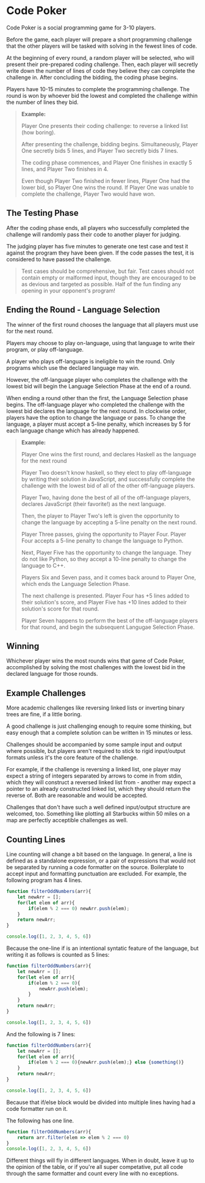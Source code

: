 # Code Poker

Code Poker is a social programming game for 3-10 players.

Before the game, each player will prepare a short programming challenge that
the other players will be tasked with solving in the fewest lines of code.

At the beginning of every round, a random player will be selected,
who will present their pre-prepared coding challenge.
Then, each player will secretly write down the number of lines of code they
believe they can complete the challenge in. After concluding the bidding, the coding phase begins.

Players have 10-15 minutes to complete the programming challenge.
The round is won by whoever bid the lowest and completed the challenge within the number of lines they bid. 
> **Example:**
>
> Player One presents their coding challenge: to reverse a linked list (how boring).
>
> After presenting the challenge, bidding begins. 
> Simultaneously, Player One secretly bids 5 lines, and Player Two secretly bids 7 lines.
>
> The coding phase commences, and Player One finishes in exactly 5 lines, and Player Two finishes in 4.
>
> Even though Player Two finished in fewer lines, Player One had the lower bid, so Player One wins the round. If Player One was unable to complete the challenge, Player Two would have won.  

## The Testing Phase

After the coding phase ends, all players who successfully
completed the challenge will randomly pass their code to another player for judging.

The judging player has five minutes to generate one test case and test it against the program they have been given. If the code passes the test, it is considered to have passed the challenge.

> Test cases should be comprehensive, but fair. 
> Test cases should not contain empty or malformed input, though they are encouraged to be as devious and targeted as possible. Half of the fun finding any opening in your opponent's program!

## Ending the Round - Language Selection

The winner of the first round chooses the language that
all players must use for the next round.

Players may choose to play on-language, using that language to write their program, or play off-language.

A player who plays off-language is ineligible to win the round. Only programs which use the declared language may win.

However, the off-language player who completes the challenge with the lowest bid will begin the Language Selection Phase at the end of a round.

When ending a round other than the first, the Language Selection phase begins. The off-language player who completed the challenge with the lowest bid declares the language for the next round. In clockwise order, players have the option to change the language or pass. To change the language, a player must accept a 5-line penalty, which increases by 5 for each language change which has already happened. 
> **Example:**
>
> Player One wins the first round, and declares Haskell as the language for the next round
>
> Player Two doesn't know haskell, so they elect to play off-language by writing their solution in JavaScript, and successfully complete the challenge with the lowest bid of all of the other off-language players.
>
> Player Two, having done the best of all of the off-language players, declares JavaScript (their favorite!) as the next language.
> 
> Then, the player to Player Two's left is given the opportunity to change the language by accepting a 5-line penalty on the next round.
> 
> Player Three passes, giving the opportunity to Player Four.
> Player Four accepts a 5-line penalty to change the language to Python.
>
> Next, Player Five has the opportunity to change the language. They do not like Python, so they accept a 10-line penalty to change the language to C++.
>
> Players Six and Seven pass, and it comes back around to Player One, which ends the Language Selection Phase.
>
> The next challenge is presented. Player Four has +5 lines added to their solution's score, and Player Five has +10 lines added to their solution's score for that round.
>
> Player Seven happens to perform the best of the off-language players for that round, and begin the subsequent Langugae Selection Phase.

## Winning

Whichever player wins the most rounds wins that game of Code Poker, accomplished by solving the most challenges with the lowest bid in the declared language for those rounds.

## Example Challenges

More academic challenges like reversing linked lists or inverting binary trees are fine, if a little boring.

A good challenge is just challenging enough to require some thinking, but easy enough that a complete solution can be written in 15 minutes or less.

Challenges should be accompanied by some sample input and output where possible, but players aren't required to stick to rigid input/output formats unless it's the core feature of the challenge.

For example, if the challenge is reversing a linked list, one player may expect a string of integers separated by arrows to come in from stdin, which they will construct a reversed linked list from - another may expect a pointer to an already constructed linked list, which they should return the reverse of. Both are reasonable and would be accepted.

Challenges that don't have such a well defined input/output structure are welcomed, too. Something like plotting all Starbucks within 50 miles on a map are perfectly acceptible challenges as well.

## Counting Lines

Line counting will change a bit based on the language.
In general, a line is defined as a standalone expression,
or a pair of expressions that would not be separated by
running a code formatter on the source.
Boilerplate to accept input and formatting punctuation are excluded. For example, the following program has 4 lines.
```javascript
function filterOddNumbers(arr){
    let newArr = [];
    for(let elem of arr){
        if(elem % 2 === 0) newArr.push(elem);
    }
    return newArr;
}

console.log([1, 2, 3, 4, 5, 6])
```
Because the one-line if is an intentional syntatic feature of the language, but writing it as follows is counted as 5 lines:

```javascript
function filterOddNumbers(arr){
    let newArr = [];
    for(let elem of arr){
        if(elem % 2 === 0){
            newArr.push(elem);
        }  
    }
    return newArr;
}

console.log([1, 2, 3, 4, 5, 6])
```

And the following is 7 lines:
```javascript
function filterOddNumbers(arr){
    let newArr = [];
    for(let elem of arr){
        if(elem % 2 === 0){newArr.push(elem);} else {something()}  
    }
    return newArr;
}

console.log([1, 2, 3, 4, 5, 6])
```

Because that if/else block would be divided into multiple
lines having had a code formatter run on it.


The following has one line.

```javascript
function filterOddNumbers(arr){
    return arr.filter(elem => elem % 2 === 0)
}
console.log([1, 2, 3, 4, 5, 6])
```

Different things will fly in different languages. When in doubt, leave it up to the opinion of the table, or if you're all super competative, put all code through the same formatter and count every line with no exceptions.